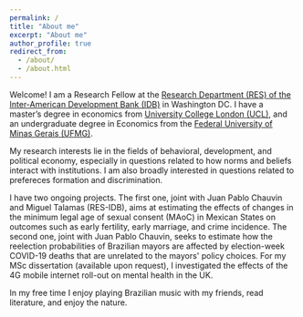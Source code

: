 ```yaml
---
permalink: /
title: "About me"
excerpt: "About me"
author_profile: true
redirect_from: 
  - /about/
  - /about.html
---
```



Welcome! I am  a Research Fellow at the [Research Department (RES) of the Inter-American Development Bank (IDB)](https://www.iadb.org/en/about-us/departments/res) in Washington DC. I have a master’s degree in economics from [University College London (UCL)](https://www.ucl.ac.uk/economics), and an undergraduate degree in Economics from the [Federal University of Minas Gerais (UFMG)](https://www.face.ufmg.br/departamentos/ciencias-economicas/o-departamento.html). 

My research interests lie in the fields of behavioral, development, and political economy, especially in questions related to how norms and beliefs interact with institutions. I am also broadly interested in questions related to prefereces formation and discrimination. 

I have two ongoing projects. The first one, joint with Juan Pablo Chauvin and Miguel Talamas (RES-IDB), aims at estimating the effects of changes in the minimum legal age of sexual consent (MAoC) in Mexican States on outcomes such as early fertility, early marriage, and crime incidence. The second one, joint with Juan Pablo Chauvin, seeks to estimate how the reelection probabilities of Brazilian mayors are affected by election-week COVID-19 deaths that are unrelated to the mayors' policy choices. For my MSc dissertation (available upon request), I investigated the effects of the 4G mobile internet roll-out on mental health in the UK.

In my free time I enjoy playing Brazilian music with my friends, read literature, and enjoy the nature.







